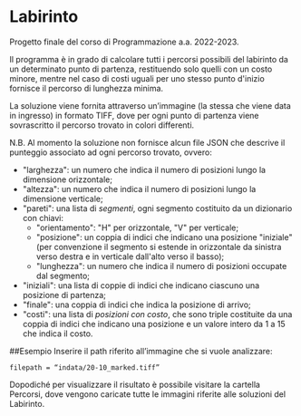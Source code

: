 # Labirinto

Progetto finale del corso di Programmazione a.a. 2022-2023.

Il programma è in grado di calcolare tutti i percorsi possibili del labirinto da un determinato punto di partenza, restituendo solo quelli con un costo minore, mentre nel caso di costi uguali per uno stesso punto d'inizio fornisce il percorso di lunghezza minima. 

La soluzione viene fornita attraverso un’immagine (la stessa che viene data in ingresso) in formato TIFF, dove per ogni punto di partenza viene sovrascritto il percorso trovato in colori differenti.

N.B. Al momento la soluzione non fornisce alcun file JSON che descrive il punteggio associato ad ogni percorso trovato, ovvero:

- "larghezza": un numero che indica il numero di posizioni 
    lungo la dimensione orizzontale;
- "altezza": un numero che indica il numero di posizioni 
    lungo la dimensione verticale;
- "pareti": una lista di *segmenti*, ogni 
segmento costituito da un dizionario con chiavi: 
    - "orientamento": "H" per orizzontale, "V" per verticale;
    - "posizione": un coppia di indici che indicano una posizione 
    "iniziale" (per 
    convenzione il segmento si estende in 
    orizzontale da sinistra verso destra e 
    in verticale dall'alto verso il basso);
    - "lunghezza": un numero che indica il numero 
    di posizioni occupate dal segmento;
- "iniziali": una lista di coppie di indici che 
indicano ciascuno una posizione di partenza;
- "finale": una coppia di indici che indica la 
posizione di arrivo;
- "costi": una lista di *posizioni con costo*,
che sono triple costituite da una coppia di indici che indicano 
    una posizione e un valore intero da 1 a 15 che indica il costo.

##Esempio
Inserire il path riferito all’immagine che si vuole analizzare:
```console
filepath = “indata/20-10_marked.tiff”
```

Dopodiché per visualizzare il risultato è possibile visitare la cartella Percorsi, dove vengono caricate tutte le immagini riferite alle soluzioni del Labirinto.

